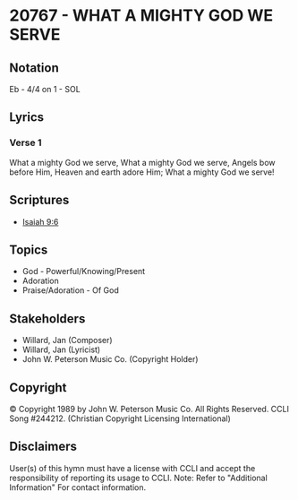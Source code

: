# 20767 - WHAT A MIGHTY GOD WE SERVE

## Notation

Eb - 4/4 on 1 - SOL

## Lyrics

### Verse 1

What a mighty God we serve, What a mighty God we serve, Angels bow before Him, Heaven and earth adore Him; What a mighty God we serve!


## Scriptures

- [Isaiah 9:6](https://www.biblegateway.com/passage/?search=Isaiah%209%3A6)

## Topics

- God - Powerful/Knowing/Present
- Adoration
- Praise/Adoration - Of God

## Stakeholders

- Willard, Jan (Composer)
- Willard, Jan (Lyricist)
- John W. Peterson Music Co. (Copyright Holder)

## Copyright

© Copyright 1989 by John W. Peterson Music Co. All Rights Reserved. CCLI Song #244212.
(Christian Copyright Licensing International)

## Disclaimers

User(s) of this hymn must have a license with CCLI and accept the responsibility of reporting its usage to CCLI.
Note: Refer to "Additional Information" For contact information.

